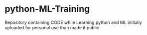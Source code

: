 # python-ML-Training
Repository containing CODE while Learning python and ML initially uploaded for personal use than made it public
